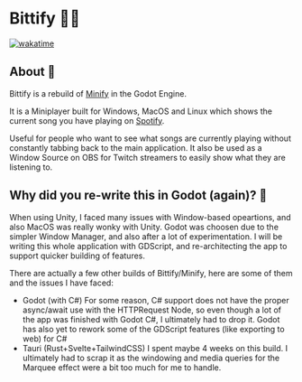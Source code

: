 # Bittify 🎵🎶

[![wakatime](https://wakatime.com/badge/user/f5667326-f378-4a99-aacd-abd866a8364d/project/c531fef6-7f26-4dc9-9ce5-bae4281ad3a8.svg)](https://wakatime.com/badge/user/f5667326-f378-4a99-aacd-abd866a8364d/project/c531fef6-7f26-4dc9-9ce5-bae4281ad3a8)
## About 🐳

Bittify is a rebuild of [Minify](https://github.com/Jyodann/MinifyPlayer/) in the Godot Engine. 

It is a Miniplayer built for Windows, MacOS and Linux which shows the current song you have playing on [Spotify](https://www.spotify.com/us/download/). 

Useful for people who want to see what songs are currently playing without constantly tabbing back to the main application. It also be used as a Window Source on OBS for Twitch streamers to easily show what they are listening to.

## Why did you re-write this in Godot (again)? 💭

When using Unity, I faced many issues with Window-based opeartions, and also MacOS was really wonky with Unity. Godot was choosen due to the simpler Window Manager, and also after a lot of experimentation. I will be writing this whole application with GDScript, and re-architecting the app to support quicker building of features. 

There are actually a few other builds of Bittify/Minify, here are some of them and the issues I have faced:

- Godot (with C#)
    For some reason, C# support does not have the proper async/await use with the HTTPRequest Node, so even though a lot of the app was finished with Godot C#, I ultimately had to drop it. Godot has also yet to rework some of the GDScript features (like exporting to web) for C#
- Tauri (Rust+Svelte+TailwindCSS)
    I spent maybe 4 weeks on this build. I ultimately had to scrap it as the windowing and media queries for the Marquee effect were a bit too much for me to handle. 
    